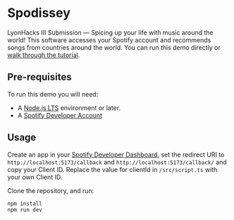 
# Spodissey

LyonHacks III Submission — Spicing up your life with music around the world! This software accesses your Spotify account and recommends songs from countries around the world. You can run this demo directly or [walk through the tutorial](https://developer.spotify.com/documentation/web-api/howto/web-app-profile).

## Pre-requisites

To run this demo you will need:

- A [Node.js LTS](https://nodejs.org/en/) environment or later.
- A [Spotify Developer Account](https://developer.spotify.com/)

## Usage

Create an app in your [Spotify Developer Dashboard](https://developer.spotify.com/dashboard/), set the redirect URI to `http://localhost:5173/callback` and `http://localhost:5173/callback/` and copy your Client ID. Replace the value for clientId in `/src/script.ts` with your own Client ID.

Clone the repository, and run:

```bash
npm install
npm run dev
```


